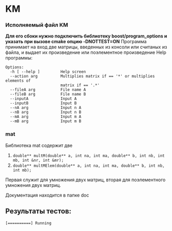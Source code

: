 # KM
### Исполняемый файл KM 
**Для его сбоки нужно подключить библиотеку boost/program_options и указать при вызове cmake опцию -DNOTTEST=ON**
Программа принимает на вход две матрицы, введенных из консоли или считаных из файла, и выдает их произведение или поэлементное произведение
Help программы:
```
Options:
  -h [ --help ]         Help screen
  --action arg          Multiplies matrix if == '*' or multiplies elements of
                        matrix if == '.*'
  --fileA arg           File name A
  --fileB arg           File name B
  --inputA              Input A
  --inputB              Input B
  --nA arg              Input n A
  --nB arg              Input n B
  --mA arg              Input m A
  --mB arg              Input m B
  ```
### mat
Библиотека mat содержит две 
1. `double** multM(double** a, int na, int ma, double** b, int nb, int mb, int &nr, int &mr);`
2. `double** multMElem(double** a, int na, int ma, double** b, int nb, int mb);`

Первая служит для умножения двух матриц, вторая для поэлементного умножения двух матриц.

Документация находится в папке doc

## Результаты тестов:
```
[==========] Running
```